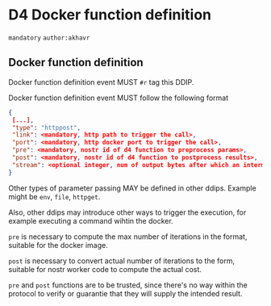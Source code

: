 D4 Docker function definition
====================

`mandatory` `author:akhavr`

Docker function definition
--------------------

Docker function definition event MUST `#r` tag this DDIP.

Docker function definition event MUST follow the following format

```json
{
 [...],
 "type": "httppost",
 "link": <mandatory, http path to trigger the call>,
 "port": <mandatory, http docker port to trigger the call>,
 "pre": <mandatory, nostr id of d4 function to preprocess params>,
 "post": <mandatory, nostr id of d4 function to postprocess results>,
 "stream": <optional integer, num of output bytes after which an intermediate result is posted>
}
```

Other types of parameter passing MAY be defined in other ddips.
Example might be `env`, `file`, `httpget`.

Also, other ddips may introduce other ways to trigger the execution,
for example executing a command wihtin the docker.

`pre` is necessary to compute the max number of iterations in the
format, suitable for the docker image.

`post` is necessary to convert actual number of iterations to the
form, suitable for nostr worker code to compute the actual cost.

`pre` and `post` functions are to be trusted, since there's no way
within the protocol to verify or guarantie that they will supply the
intended result.
